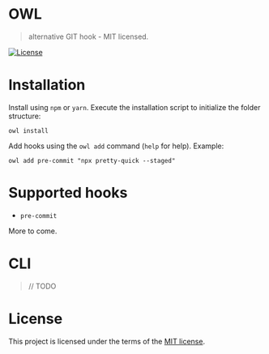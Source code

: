 # OWL

> alternative GIT hook - MIT licensed.

[![License](https://img.shields.io/github/license/bbortt/owl)](https://github/bbortt/owl/tree/release/LICENSE)

# Installation

Install using `npm` or `yarn`. Execute the installation script to initialize the folder structure:

```shell
owl install
```

Add hooks using the `owl add` command (`help` for help). Example:

```shell
owl add pre-commit "npx pretty-quick --staged"
```

# Supported hooks

- `pre-commit`

More to come.

# CLI

> // TODO

# License

This project is licensed under the terms of the [MIT license](https://github/bbortt/owl/tree/release/LICENSE).
